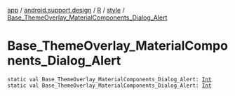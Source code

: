 [app](../../../index.md) / [android.support.design](../../index.md) / [R](../index.md) / [style](index.md) / [Base_ThemeOverlay_MaterialComponents_Dialog_Alert](./-base_-theme-overlay_-material-components_-dialog_-alert.md)

# Base_ThemeOverlay_MaterialComponents_Dialog_Alert

`static val Base_ThemeOverlay_MaterialComponents_Dialog_Alert: `[`Int`](https://kotlinlang.org/api/latest/jvm/stdlib/kotlin/-int/index.html)
`static val Base_ThemeOverlay_MaterialComponents_Dialog_Alert: `[`Int`](https://kotlinlang.org/api/latest/jvm/stdlib/kotlin/-int/index.html)